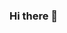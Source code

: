 ### Hi there 👋

<!--
**Csemakula/Csemakula** is a ✨ _special_ ✨ repository because its `README.md` (this file) appears on your GitHub profile.

Here are some ideas to get you started:

- 🔭 I’m currently working on creating useful databases...
- 🌱 I’m currently learning SQL, C#, C++ and I hope to learn other things.
- 👯 I’m looking to collaborate on ...
- 🤔 I’m looking for help with everything...
- 💬 Ask me about printing (offset) and systems development. I just might know something and I'd certainly learn something...
- 📫 How to reach me: Twitter @Ssemakula, Telegram @Ssemakula...
- 😄 Pronouns: ...
- ⚡ Fun fact: Navumilia kuwa Mkenya.
-->
